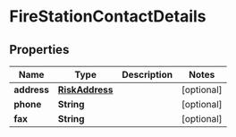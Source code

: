 

# FireStationContactDetails


## Properties

Name | Type | Description | Notes
------------ | ------------- | ------------- | -------------
**address** | [**RiskAddress**](RiskAddress.md) |  |  [optional]
**phone** | **String** |  |  [optional]
**fax** | **String** |  |  [optional]



